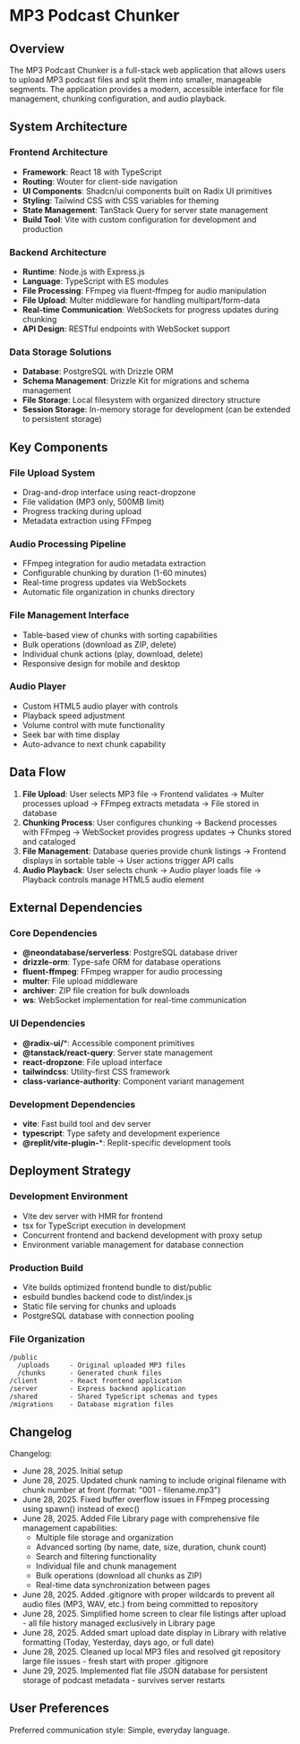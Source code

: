 # MP3 Podcast Chunker

## Overview

The MP3 Podcast Chunker is a full-stack web application that allows users to upload MP3 podcast files and split them into smaller, manageable segments. The application provides a modern, accessible interface for file management, chunking configuration, and audio playback.

## System Architecture

### Frontend Architecture
- **Framework**: React 18 with TypeScript
- **Routing**: Wouter for client-side navigation
- **UI Components**: Shadcn/ui components built on Radix UI primitives
- **Styling**: Tailwind CSS with CSS variables for theming
- **State Management**: TanStack Query for server state management
- **Build Tool**: Vite with custom configuration for development and production

### Backend Architecture
- **Runtime**: Node.js with Express.js
- **Language**: TypeScript with ES modules
- **File Processing**: FFmpeg via fluent-ffmpeg for audio manipulation
- **File Upload**: Multer middleware for handling multipart/form-data
- **Real-time Communication**: WebSockets for progress updates during chunking
- **API Design**: RESTful endpoints with WebSocket support

### Data Storage Solutions
- **Database**: PostgreSQL with Drizzle ORM
- **Schema Management**: Drizzle Kit for migrations and schema management
- **File Storage**: Local filesystem with organized directory structure
- **Session Storage**: In-memory storage for development (can be extended to persistent storage)

## Key Components

### File Upload System
- Drag-and-drop interface using react-dropzone
- File validation (MP3 only, 500MB limit)
- Progress tracking during upload
- Metadata extraction using FFmpeg

### Audio Processing Pipeline
- FFmpeg integration for audio metadata extraction
- Configurable chunking by duration (1-60 minutes)
- Real-time progress updates via WebSockets
- Automatic file organization in chunks directory

### File Management Interface
- Table-based view of chunks with sorting capabilities
- Bulk operations (download as ZIP, delete)
- Individual chunk actions (play, download, delete)
- Responsive design for mobile and desktop

### Audio Player
- Custom HTML5 audio player with controls
- Playback speed adjustment
- Volume control with mute functionality
- Seek bar with time display
- Auto-advance to next chunk capability

## Data Flow

1. **File Upload**: User selects MP3 file → Frontend validates → Multer processes upload → FFmpeg extracts metadata → File stored in database
2. **Chunking Process**: User configures chunking → Backend processes with FFmpeg → WebSocket provides progress updates → Chunks stored and cataloged
3. **File Management**: Database queries provide chunk listings → Frontend displays in sortable table → User actions trigger API calls
4. **Audio Playback**: User selects chunk → Audio player loads file → Playback controls manage HTML5 audio element

## External Dependencies

### Core Dependencies
- **@neondatabase/serverless**: PostgreSQL database driver
- **drizzle-orm**: Type-safe ORM for database operations
- **fluent-ffmpeg**: FFmpeg wrapper for audio processing
- **multer**: File upload middleware
- **archiver**: ZIP file creation for bulk downloads
- **ws**: WebSocket implementation for real-time communication

### UI Dependencies
- **@radix-ui/***: Accessible component primitives
- **@tanstack/react-query**: Server state management
- **react-dropzone**: File upload interface
- **tailwindcss**: Utility-first CSS framework
- **class-variance-authority**: Component variant management

### Development Dependencies
- **vite**: Fast build tool and dev server
- **typescript**: Type safety and development experience
- **@replit/vite-plugin-***: Replit-specific development tools

## Deployment Strategy

### Development Environment
- Vite dev server with HMR for frontend
- tsx for TypeScript execution in development
- Concurrent frontend and backend development with proxy setup
- Environment variable management for database connection

### Production Build
- Vite builds optimized frontend bundle to dist/public
- esbuild bundles backend code to dist/index.js
- Static file serving for chunks and uploads
- PostgreSQL database with connection pooling

### File Organization
```
/public
  /uploads     - Original uploaded MP3 files
  /chunks      - Generated chunk files
/client        - React frontend application
/server        - Express backend application
/shared        - Shared TypeScript schemas and types
/migrations    - Database migration files
```

## Changelog

Changelog:
- June 28, 2025. Initial setup
- June 28, 2025. Updated chunk naming to include original filename with chunk number at front (format: "001 - filename.mp3")
- June 28, 2025. Fixed buffer overflow issues in FFmpeg processing using spawn() instead of exec()
- June 28, 2025. Added File Library page with comprehensive file management capabilities:
  * Multiple file storage and organization
  * Advanced sorting (by name, date, size, duration, chunk count)
  * Search and filtering functionality
  * Individual file and chunk management
  * Bulk operations (download all chunks as ZIP)
  * Real-time data synchronization between pages
- June 28, 2025. Added .gitignore with proper wildcards to prevent all audio files (MP3, WAV, etc.) from being committed to repository
- June 28, 2025. Simplified home screen to clear file listings after upload - all file history managed exclusively in Library page
- June 28, 2025. Added smart upload date display in Library with relative formatting (Today, Yesterday, days ago, or full date)
- June 28, 2025. Cleaned up local MP3 files and resolved git repository large file issues - fresh start with proper .gitignore
- June 29, 2025. Implemented flat file JSON database for persistent storage of podcast metadata - survives server restarts

## User Preferences

Preferred communication style: Simple, everyday language.